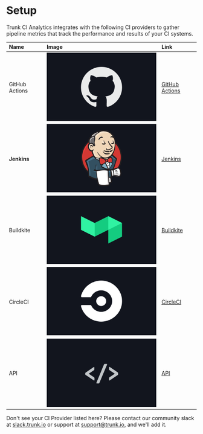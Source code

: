 # Setup

Trunk CI Analytics integrates with the following CI providers to gather pipeline metrics that track the performance and results of your CI systems.&#x20;

| Name           | Image                           | Link                                |
| :------------- | :------------------------------ | :---------------------------------- |
| GitHub Actions | ![Github](../github.png)        | [GitHub Actions](github-actions.md) |
| **Jenkins**    | ![Jenkins](../jenkins.png)      | [Jenkins](jenkins.md)               |
| Buildkite      | ![Buildkite](../build-kite.png) | [Buildkite](api.md)                 |
| CircleCI       | ![CIrcleCI](../circle-ci.png)   | [CircleCI](api.md)                  |
| API            | ![API](../api.png)              | [API](api.md)                       |

Don't see your CI Provider listed here? Please contact our community slack at [slack.trunk.io](https://slack.trunk.io) or support at [support@trunk.io](mailto:support@trunk.io), and we'll add it.
